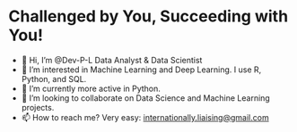 # Challenged by You, Succeeding with You!

- 👋 Hi, I’m @Dev-P-L Data Analyst & Data Scientist
- 👀 I’m interested in Machine Learning and Deep Learning. I use R, Python, and SQL.
- 🌱 I’m currently more active in Python.
- 🤝 I’m looking to collaborate on Data Science and Machine Learning projects. 
- 📫 How to reach me? Very easy: internationally.liaising@gmail.com

<!---
Dev-P-L/Dev-P-L is a ✨ special ✨ repository because its `README.md` (this file) appears on your GitHub profile.
You can click the Preview link to take a look at your changes.
--->
